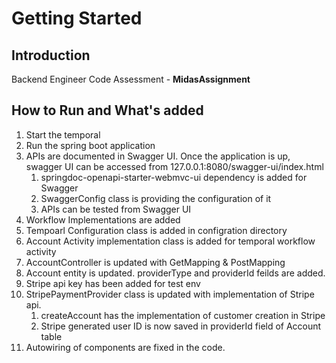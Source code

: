 # Getting Started

## Introduction

Backend Engineer Code Assessment - **MidasAssignment**

## How to Run and What's added

1. Start the temporal
2. Run the spring boot application
3. APIs are documented in Swagger UI. Once the application is up, swagger UI can be accessed from 127.0.0.1:8080/swagger-ui/index.html
   1. springdoc-openapi-starter-webmvc-ui dependency is added for Swagger
   2. SwaggerConfig class is providing the configuration of it
   3. APIs can be tested from Swagger UI
4. Workflow Implementations are added
5. Tempoarl Configuration class is added in configration directory
6. Account Activity implementation class is added for temporal workflow activity
7. AccountController is updated with GetMapping & PostMapping
8. Account entity is updated. providerType and providerId feilds are added.
9. Stripe api key has been added for test env
10. StripePaymentProvider class is updated with implementation of Stripe api.
    1. createAccount has the implementation of customer creation in Stripe
    2. Stripe generated user ID is now saved in providerId field of Account table
11. Autowiring of components are fixed in the code.
